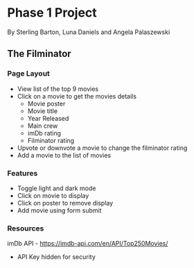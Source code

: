 # Phase 1 Project

By Sterling Barton, Luna Daniels and Angela Palaszewski

## The Filminator

### Page Layout
- View list of the top 9 movies
- Click on a movie to get the movies details
  - Movie poster
  - Movie title
  - Year Released
  - Main crew
  - imDb rating
  - Filminator rating
- Upvote or downvote a movie to change the filminator rating
- Add a movie to the list of movies

### Features
- Toggle light and dark mode
- Click on movie to display
- Click on poster to remove display
- Add movie using form submit

### Resources
imDb API - https://imdb-api.com/en/API/Top250Movies/
  - API Key hidden for security